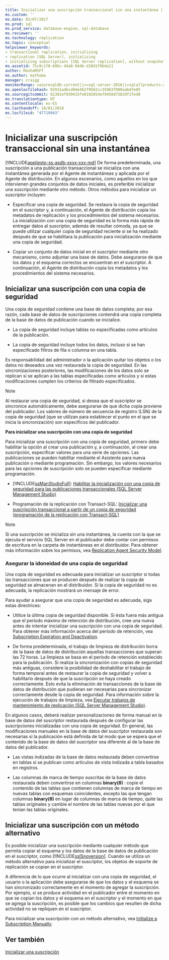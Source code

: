 ```yaml
---
title: Inicializar una suscripción transaccional sin una instantánea | Microsoft Docs
ms.custom: ''
ms.date: 03/07/2017
ms.prod: sql
ms.prod_service: database-engine, sql-database
ms.reviewer: ''
ms.technology: replication
ms.topic: conceptual
helpviewer_keywords:
- transactional replication, initializing
- replication [SQL Server], initializing
- initializing subscriptions [SQL Server replication], without snapshots
ms.assetid: 75c8c1f8-60bc-44a8-944b-d18d1f6bda11
author: MashaMSFT
ms.author: mathoma
manager: craigg
monikerRange: =azuresqldb-current||>=sql-server-2016||=sqlallproducts-allversions||>=sql-server-linux-2017||=azuresqldb-mi-current
ms.openlocfilehash: 03931adbcd8de462f9562cc35083f080aabd7e05
ms.sourcegitcommit: 61381ef939415fe019285def9450d7583df1fed0
ms.translationtype: HT
ms.contentlocale: es-ES
ms.lasthandoff: 10/01/2018
ms.locfileid: "47719943"
---
```

# <a name="initialize-a-transactional-subscription-without-a-snapshot"></a>Inicializar una suscripción transaccional sin una instantánea
[!INCLUDE[appliesto-ss-asdb-xxxx-xxx-md](../../includes/appliesto-ss-asdb-xxxx-xxx-md.md)]
  De forma predeterminada, una suscripción a una publicación transaccional se inicializa con una instantánea generada por el Agente de instantáneas y aplicada por el Agente de distribución. En algunos escenarios, como aquellos en los que intervienen grandes conjuntos de datos iniciales, es preferible inicializar una suscripción mediante otro método. Otros métodos para inicializar un suscriptor incluyen:  
  
-   Especificar una copia de seguridad. Se restaura la copia de seguridad en el suscriptor y, a continuación, el Agente de distribución copia los metadatos de replicación y los procedimientos del sistema necesarios. La inicialización con una copia de seguridad es la forma más rápida de entregar datos al suscriptor, además de resultar cómoda, ya que se puede utilizar cualquier copia de seguridad reciente si se ha realizado después de que se habilitara la publicación para inicialización mediante una copia de seguridad.  
  
-   Copiar un conjunto de datos inicial en el suscriptor mediante otro mecanismo, como adjuntar una base de datos. Debe asegurarse de que los datos y el esquema correctos se encuentran en el suscriptor. A continuación, el Agente de distribución copia los metadatos y los procedimientos del sistema necesarios.  
  
## <a name="initializing-a-subscription-with-a-backup"></a>Inicializar una suscripción con una copia de seguridad  
 Una copia de seguridad contiene una base de datos completa; por esa razón, cada base de datos de suscripciones contendrá una copia completa de la base de datos de publicación cuando se inicialice.  
  
-   La copia de seguridad incluye tablas no especificadas como artículos de la publicación.  
  
-   La copia de seguridad incluye todos los datos, incluso si se han especificado filtros de fila o columna en una tabla.  
  
 Es responsabilidad del administrador o la aplicación quitar los objetos o los datos no deseados una vez restaurada la copia de seguridad. En las sincronizaciones posteriores, las modificaciones de los datos solo se replican si se aplican a las tablas especificadas como artículos y si estas modificaciones cumplen los criterios de filtrado especificados.  
  
> [!NOTE]  
>  Al restaurar una copia de seguridad, si desea que el suscriptor se sincronice automáticamente, debe asegurarse de que dicha copia proviene del publicador. Los valores de número de secuencia de registro (LSN) de la copia de seguridad (que se utilizan para establecer el punto en el que se inicia la sincronización) son específicos del publicador.  
  
 **Para inicializar una suscripción con una copia de seguridad**  
  
 Para inicializar una suscripción con una copia de seguridad, primero debe habilitar la opción al crear una publicación y, a continuación, al crear una suscripción, especificar valores para una serie de opciones. Las publicaciones se pueden habilitar mediante el Asistente para nueva publicación o mediante programación. Sin embargo, los valores necesarios para las opciones de suscripción solo se pueden especificar mediante programación.  
  
-   [!INCLUDE[ssManStudioFull](../../includes/ssmanstudiofull-md.md)]: [Habilitar la inicialización con una copia de seguridad para las publicaciones transaccionales &#40;SQL Server Management Studio&#41;](../../relational-databases/replication/enable-initialization-with-backup-for-transactional-publications.md)  
  
-   Programación de la replicación con Transact-SQL: [Inicializar una suscripción transaccional a partir de un copia de seguridad &#40;programación de la replicación con Transact-SQL&#41;](../../relational-databases/replication/initialize-a-transactional-subscription-from-a-backup.md)  
  
> [!NOTE]  
>  Si una suscripción se inicializa sin una instantánea, la cuenta con la que se ejecuta el servicio SQL Server en el publicador debe contar con permisos de escritura en la carpeta de instantáneas en el distribuidor. Para obtener más información sobre los permisos, vea [Replication Agent Security Model](../../relational-databases/replication/security/replication-agent-security-model.md).  
  
### <a name="ensuring-the-suitability-of-a-backup"></a>Asegurar la idoneidad de una copia de seguridad  
 Una copia de seguridad es adecuada para inicializar un suscriptor si todas las transacciones que se producen después de realizar la copia de seguridad se almacenan en el distribuidor. Si la copia de seguridad no es adecuada, la replicación mostrará un mensaje de error.  
  
 Para ayudar a asegurar que una copia de seguridad es adecuada, siga estas directrices:  
  
-   Utilice la última copia de seguridad disponible. Si ésta fuera más antigua que el período máximo de retención de distribución, cree una nueva antes de intentar inicializar una suscripción con una copia de seguridad. Para obtener más información acerca del período de retención, vea [Subscription Expiration and Deactivation](../../relational-databases/replication/subscription-expiration-and-deactivation.md).  
  
-   De forma predeterminada, el trabajo de limpieza de distribución borra de la base de datos de distribución aquellas transacciones que superan las 72 horas. La limpieza se basa en el período de retención establecido para la publicación. Si realiza la sincronización con copias de seguridad más antiguas, considere la posibilidad de deshabilitar el trabajo de forma temporal antes de restaurar la copia de seguridad y volver a habilitarlo después de que la suscripción se haya creado correctamente. Esto evita la eliminación de transacciones de la base de datos de distribución que pudieran ser necesarias para sincronizar correctamente desde la copia de seguridad. Para información sobre la ejecución de trabajos de limpieza, vea [Ejecutar trabajos de mantenimiento de replicación &#40;SQL Server Management Studio&#41;](../../relational-databases/replication/administration/run-replication-maintenance-jobs-sql-server-management-studio.md).  
  
 En algunos casos, deberá realizar personalizaciones de forma manual en la base de datos del suscriptor restaurada después de configurar las suscripciones inicializadas con una copia de seguridad. En general, las modificaciones manuales en la base de datos del suscriptor restaurada son necesarias si la publicación está definida de tal modo que se espera que el contenido de la base de datos del suscriptor sea diferente al de la base de datos del publicador.  
  
-   Las vistas indizadas de la base de datos restaurada deben convertirse en tablas si se publican como artículos de vista indizada a tabla basados en registros.  
  
-   Las columnas de marca de tiempo suscritas de la base de datos restaurada deben convertirse en columnas **binary(8)** : copie el contenido de las tablas que contienen columnas de marca de tiempo en nuevas tablas con esquemas coincidentes, excepto las que tengan columnas **binary(8)** en lugar de columnas de marca de tiempo, quite las tablas originales y cambie el nombre de las tablas nuevas por el que tenían las tablas originales.  
  
## <a name="initializing-a-subscription-with-an-alternative-method"></a>Inicializar una suscripción con un método alternativo  
 Es posible inicializar una suscripción mediante cualquier método que permita copiar el esquema y los datos de la base de datos de publicación en el suscriptor, como [!INCLUDE[ssISnoversion](../../includes/ssisnoversion-md.md)]. Cuando se utiliza un método alternativo para inicializar el suscriptor, los objetos de soporte de replicación se copian en el suscriptor.  
  
 A diferencia de lo que ocurre al inicializar con una copia de seguridad, el usuario o la aplicación debe asegurarse de que los datos y el esquema se han sincronizado correctamente en el momento de agregar la suscripción. Por ejemplo, si se produce actividad en el publicador entre el momento en que se copian los datos y el esquema en el suscriptor y el momento en que se agrega la suscripción, es posible que los cambios que resulten de dicha actividad no se repliquen en el suscriptor.  
  
 Para inicializar una suscripción con un método alternativo, vea [Initialize a Subscription Manually](../../relational-databases/replication/initialize-a-subscription-manually.md).  
  
## <a name="see-also"></a>Ver también  
 [Inicializar una suscripción](../../relational-databases/replication/initialize-a-subscription.md)  
  
  
